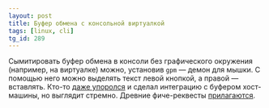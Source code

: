 ```yaml
---
layout: post
title: Буфер обмена с консольной виртуалкой
tags: [linux, cli]
tg_id: 289
---
```

Сымитировать буфер обмена в консоли без графического окружения (например, на виртуалке) можно, установив `gpm` — демон для мышки. С помощью него можно выделять текст левой кнопкой, а правой — вставлять. Кто-то [даже упоролся](https://superuser.com/a/789847) и сделал интеграцию с буфером хост-машины, но выглядит стремно. Древние фиче-реквесты [прилагаются](https://www.virtualbox.org/ticket/1139).

